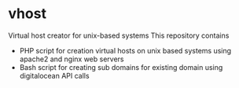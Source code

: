 # vhost
Virtual host creator for unix-based systems
This repository contains 
 - PHP script for creation virtual hosts on unix based systems using apache2 and nginx web servers
 - Bash script for creating sub domains for existing domain using digitalocean API calls
